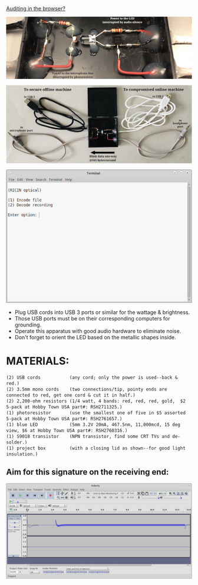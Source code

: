 <!---
Transfer any file through light between online and secure offline machines - Restricted Interface Computation Isolation Network.
-->



[Auditing in the browser?](https://coliru.stacked-crooked.com/a/e4385d6d4d51df62)

<p align="center">
  <img src="https://github.com/compromise-evident/RICINoptic/blob/main/Other/Close-up.jpeg">
</p>

<p align="center">
  <img src="https://github.com/compromise-evident/RICINoptic/blob/main/Other/Materials.jpeg">
</p>

<p align="center">
  <img src="https://github.com/compromise-evident/RICINoptic/blob/main/Other/Terminal.png">
</p>


* Plug USB cords into USB 3 ports or similar for the wattage & brightness.
* Those USB ports must be on their corresponding computers for grounding.
* Operate this apparatus with good audio hardware to eliminate noise.
* Don't forget to orient the LED based on the metallic shapes inside.

# MATERIALS:
```text
(2) USB cords           (any cord; only the power is used--back & red.)
(2) 3.5mm mono cords    (two connections/tip, pointy ends are connected to red, get one cord & cut it in half.)
(2) 2,200-ohm resistors (1/4 watt, 4 bands: red, red, red, gold,  $2 5-pack at Hobby Town USA part#: RSH2711325.)
(1) photoresistor       (use the smallest one of five in $5 assorted 5-pack at Hobby Town USA part#: RSH2761657.)
(1) blue LED            (5mm 3.2V 20mA, 467.5nm, 11,000mcd, 15 deg view, $6 at Hobby Town USA part#: RSH2760316.)
(1) S9018 transistor    (NPN transistor, find some CRT TVs and de-solder.)
(1) project box         (with a closing lid as shown--for good light insulation.)
```

## Aim for this signature on the receiving end:
<p align="center">
  <img src="https://github.com/compromise-evident/RICINoptic/blob/main/Other/Waveform.png">
</p>
